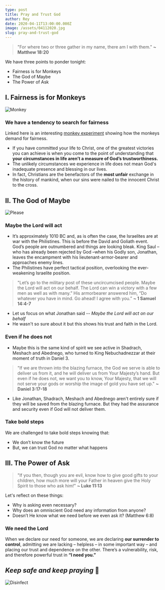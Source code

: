 ```yaml
---
type: post
title: Pray and Trust God
author: Rey
date: 2020-04-11T13:00:00.000Z
image: /assets/04112020.jpg
slug: pray-and-trust-god
---
```

> "For where two or three gather in my name, there am I with them." **~ Matthew 18:20**

We have three points to ponder tonight:
- Fairness is for Monkeys
- The God of Maybe
- The Power of Ask

## I. Fairness is for Monkeys
![Monkey](https://media.giphy.com/media/l0HluVRlGyuCOYQhi/giphy.gif)
### We have a tendency to search for fairness
Linked here is an interesting [monkey experiment](https://www.youtube.com/watch?v=meiU6TxysCg) showing how the monkeys demand for fairness.

- If you have committed your life to Christ, one of the greatest victories you can achieve is when you come to the point of understanding that **your circumstances in life aren’t a measure of God’s trustworthiness.**
- The unlikely circumstances we experience in life does not mean God's inadequate presence and blessing in our lives.
- In fact, Christians are the benefactors of the **most unfair** exchange in the history of mankind, when our sins were nailed to the innocent Christ to the cross.

## II. The God of Maybe
![Please](https://media.giphy.com/media/l0NwNrl4BtDD7JCx2/giphy.gif)

### Maybe the Lord will act
- It’s approximately 1010 BC and, as is often the case, the Israelites are at war with the Philistines. This is before the David and Goliath event. God’s people are outnumbered and things are looking bleak. King Saul – who has already been rejected by God –when his Godly son, Jonathan, leaves the encampment with his lieutenant-armor-bearer and approaches enemy lines.
- The Philistines have perfect tactical position, overlooking the ever-weakening Israelite position.

> "Let’s go to the military post of these uncircumcised people. Maybe the Lord will act on our behalf. The Lord can win a victory with a few men as well as with many.” His armorbearer answered him, “Do whatever you have in mind. Go ahead! I agree with you.” **~ 1 Samuel 14:4-7**

- Let us focus on what Jonathan said -- *Maybe the Lord will act on our behalf*
- He wasn't so sure about it but this shows his trust and faith in the Lord.

### Even if he does not
- Maybe this is the same kind of spirit we see active in Shadrach, Meshach and Abednego, who turned to King Nebuchadnezzar at their moment of truth in Daniel 3.

> "If we are thrown into the blazing furnace, the God we serve is able to deliver us from it, and he will deliver us from Your Majesty’s hand. But even if he does not, we want you to know, Your Majesty, that we will not serve your gods or worship the image of gold you have set up." **~ Daniel 3:17-18**

- Like Jonathan, Shadrach, Meshach and Abednego aren't entirely sure if they will be saved from the blazing furnace. But they had the assurance and security even if God will not deliver them.

### Take bold steps
We are challenged to take bold steps knowing that:
- We don’t know the future
- But, we can trust God no matter what happens

## III. The Power of Ask

> "If you then, though you are evil, know how to give good gifts to your children, how much more will your Father in heaven give the Holy Spirit to those who ask him!" **~ Luke 11:13**

Let's reflect on these things:
- Why is asking even necessary? 
- Why does an omniscient God need any information from anyone? 
- Doesn’t He know what we need before we even ask it? (Matthew 6:8)

### We need the Lord

When we declare our need for someone, we are declaring **our surrender to control**, admitting we are lacking – helpless – in some important way – and placing our trust and dependence on the other. There’s a vulnerability, risk, and therefore powerful trust in **“I need you.”**

## *Keep safe and keep praying* 🙏
![Disinfect](https://media.giphy.com/media/xn9LQjsp5FedW/giphy.gif)


